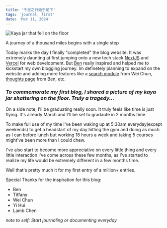 ```yaml
---
title: '千里之行始于足下'
tags: 'journal, first'
date: 'Mar 11, 2024'
---
```


![Kaya jar that fell on the floor](/images/kayaJar.jpg)

A journey of a thousand miles begins with a single step

Today marks the day I finally "completed" the blog website. It was extremely daunting at first jumping onto a new tech stack [NextJS](https://nextjs.org/) and [Vercel](https://vercel.com/docs) for web development. But [Ben](https://www.bneo.xyz/) really inspired and helped me to kickstart my own blogging journey. Im definetely planning to expand on the website and adding more features like a [search module](https://weichun.xyz/) from Wei Chun, [thoughts page](https://www.bneo.xyz/thoughts) from Ben, etc. 

### ***To commemorate my first blog, I shared a picture of my kaya jar shattering on the floor. Truly a tragedy...*** 

On a side note, I'll be graduating really soon. It truly feels like time is just flying. It's already March and I'll be set to gradaute in 2 months time. 

To make full use of my time I've been waking up at 5:30am everyday(except weekends) to get a headstart of my day hitting the gym and doing as much as I can before lunch but working 18 hours a week and taking 5 courses might've been more than I could chew.

I've also start to become more appreciative on every little thing and every little interaction I've come across these few months, as I've started to realize my life would be extremely different in a few months time. 

Well that's pretty much it for my first entry of a million+ entries.

Special Thanks for the inspiration for this blog:
- Ben
- Tiffany
- Wei Chun
- Yi Hui
- Lamb Chen

*note to self: Start journaling or documenting everyday*








